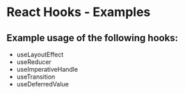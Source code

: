 # React Hooks - Examples
## Example usage of the following hooks:
- useLayoutEffect
- useReducer
- useImperativeHandle
- useTransition
- useDeferredValue
